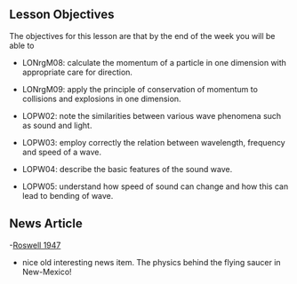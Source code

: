## Lesson Objectives

The objectives for this lesson are that by the end of the week you will be able to

* LONrgM08: calculate the momentum of a particle in one dimension with appropriate care for direction.

* LONrgM09: apply the principle of conservation of momentum to collisions and explosions in one dimension.

* LOPW02: note the similarities between various wave phenomena such as sound and light. 

* LOPW03: employ correctly the relation between wavelength, frequency and speed of a wave.

* LOPW04: describe the basic features of the sound wave.

* LOPW05: understand how speed of sound can change and how this can lead to bending of wave.


## News Article

-<a href="http://www.angelfire.com/indie/anna_jones1/daily_record.html" target="_blank">Roswell 1947</a> 
 * nice old interesting news item. The physics behind the flying saucer in New-Mexico!
